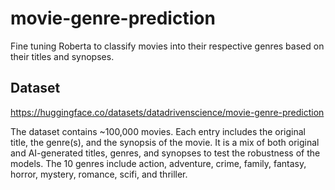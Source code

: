 # movie-genre-prediction
Fine tuning Roberta to classify movies into their respective genres based on their titles and synopses.

## Dataset
https://huggingface.co/datasets/datadrivenscience/movie-genre-prediction

The dataset contains ~100,000 movies. Each entry includes the original title, the genre(s), and the synopsis of the movie.
It is a mix of both original and AI-generated titles, genres, and synopses to test the robustness of the models. The 10 genres include action, adventure, crime, family, fantasy, horror, mystery, romance, scifi, and thriller.
